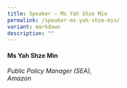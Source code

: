 ```yaml
---
title: Speaker – Ms Yah Shze Min
permalink: /speaker-ms-yah-shze-min/
variant: markdown
description: ""
---
```

#### **Ms Yah Shze Min**

*Public Policy Manager (SEA), <br> Amazon*